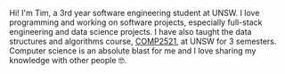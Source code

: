 Hi! I'm Tim, a 3rd year software engineering student at UNSW.
I love programming and working on software projects, especially full-stack engineering and data science projects. 
I have also taught the data structures and algorithms course, <a href="https://www.handbook.unsw.edu.au/undergraduate/courses/2021/COMP2521?year=2021">COMP2521</a>, at UNSW for 3 semesters. Computer science is an absolute blast for me and I love sharing my knowledge with other people 🤓.
